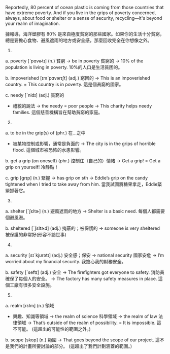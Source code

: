 Reportedly, 80 percent of ocean plastic is coming from those countries that have extreme poverty. And if you live in the grips of poverty concerned, always, about food or shelter or a sense of security, recycling—it's beyond your realm of imagination.

據報導，海洋塑膠有 80% 是來自極度貧窮的那些國家。如果你的生活十分貧窮，總是要擔心食物、避風遮雨的地方或安全感，那麼回收完全在你想像之外。

1.
a. poverty  [ˋpɑvɚtɪ]  (n.)  貧窮
  -> be in poverty 貧窮的
  -> 10% of the population is living in poverty.
    10%的人口是生活貧困的。

b. impoverished  [ɪmˋpɑvərɪʃt]  (adj.)  窮困的
  -> This is an impoverished country.
  = This country is in poverty.
    這是個貧窮的國家。

c. needy  [ˋnidɪ]  (adj.)  貧窮的
  * 禮貌的說法
  -> the needy = poor people
  -> This charity helps needy families.
    這個慈善機構旨在幫助貧窮的家庭。

2.
a. to be in the grip(s) of  (phr.)  在...之中
  * 被某物控制或影響，通常是負面的
  -> The city is in the grips of horrible flood.
    這個城市被恐怖的水患影響。

b. get a grip (on oneself)  (phr.)  控制住（自己的）情緒
  -> Get a grip!
  = Get a grip on yourself!
    冷靜點！

c. grip  [grɪp]  (n.)  緊握
  -> has grip on sth
  -> Eddie’s grip on the candy tightened when I tried to take away from him.
    當我試圖將糖果拿走，Eddie緊緊抓著它。

3.
a. shelter  [ˋʃɛltɚ]  (n.)  避風遮雨的地方
  -> Shelter is a basic need.
    每個人都需要個避風港。

b. sheltered  [ˋʃɛltɚd]  (adj.)  掩蔽的；被保護的
  -> someone is very sheltered
    被保護的非常好(形容不諳世事)

4.
a. security  [sɪˋkjʊrətɪ]  (adj.)  安全感；保安
  -> national security 國家安危
  -> I’m worried about my financial security.
    我擔心我的財務安全。

b. safety  [ˋseftɪ]  (adj.)  安全
  -> The firefighters got everyone to safety.
    消防員確保了每個人的安全。
  -> The factory has many safety measures in place.
    這個工廠有很多安全設施。

5.
a. realm  [rɛlm]  (n.)  領域
  * 興趣、知識等領域
  -> the realm of science 科學領域
  -> the realm of law 法律領域
  -> That’s outside of the realm of possibility.
  = It is impossible.
    這不可能。
    (這超出的可能性的範圍之外。)

b. scope  [skop]  (n.)  範圍
  -> That goes beyond the scope of our project.
    這不是我們的計畫所要討論的部分。
    (這超出了我們計劃涵蓋的範圍。)
